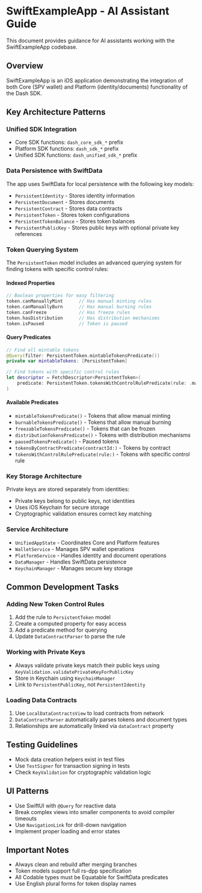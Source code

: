 # SwiftExampleApp - AI Assistant Guide

This document provides guidance for AI assistants working with the SwiftExampleApp codebase.

## Overview

SwiftExampleApp is an iOS application demonstrating the integration of both Core (SPV wallet) and Platform (identity/documents) functionality of the Dash SDK.

## Key Architecture Patterns

### Unified SDK Integration
- Core SDK functions: `dash_core_sdk_*` prefix
- Platform SDK functions: `dash_sdk_*` prefix  
- Unified SDK functions: `dash_unified_sdk_*` prefix

### Data Persistence with SwiftData
The app uses SwiftData for local persistence with the following key models:
- `PersistentIdentity` - Stores identity information
- `PersistentDocument` - Stores documents
- `PersistentContract` - Stores data contracts
- `PersistentToken` - Stores token configurations
- `PersistentTokenBalance` - Stores token balances
- `PersistentPublicKey` - Stores public keys with optional private key references

### Token Querying System

The `PersistentToken` model includes an advanced querying system for finding tokens with specific control rules:

#### Indexed Properties
```swift
// Boolean properties for easy filtering
token.canManuallyMint      // Has manual minting rules
token.canManuallyBurn      // Has manual burning rules
token.canFreeze            // Has freeze rules
token.hasDistribution      // Has distribution mechanisms
token.isPaused             // Token is paused
```

#### Query Predicates
```swift
// Find all mintable tokens
@Query(filter: PersistentToken.mintableTokensPredicate())
private var mintableTokens: [PersistentToken]

// Find tokens with specific control rules
let descriptor = FetchDescriptor<PersistentToken>(
    predicate: PersistentToken.tokensWithControlRulePredicate(rule: .manualMinting)
)
```

#### Available Predicates
- `mintableTokensPredicate()` - Tokens that allow manual minting
- `burnableTokensPredicate()` - Tokens that allow manual burning
- `freezableTokensPredicate()` - Tokens that can be frozen
- `distributionTokensPredicate()` - Tokens with distribution mechanisms
- `pausedTokensPredicate()` - Paused tokens
- `tokensByContractPredicate(contractId:)` - Tokens by contract
- `tokensWithControlRulePredicate(rule:)` - Tokens with specific control rule

### Key Storage Architecture

Private keys are stored separately from identities:
- Private keys belong to public keys, not identities
- Uses iOS Keychain for secure storage
- Cryptographic validation ensures correct key matching

### Service Architecture

- `UnifiedAppState` - Coordinates Core and Platform features
- `WalletService` - Manages SPV wallet operations
- `PlatformService` - Handles identity and document operations
- `DataManager` - Handles SwiftData persistence
- `KeychainManager` - Manages secure key storage

## Common Development Tasks

### Adding New Token Control Rules
1. Add the rule to `PersistentToken` model
2. Create a computed property for easy access
3. Add a predicate method for querying
4. Update `DataContractParser` to parse the rule

### Working with Private Keys
- Always validate private keys match their public keys using `KeyValidation.validatePrivateKeyForPublicKey`
- Store in Keychain using `KeychainManager`
- Link to `PersistentPublicKey`, not `PersistentIdentity`

### Loading Data Contracts
1. Use `LocalDataContractsView` to load contracts from network
2. `DataContractParser` automatically parses tokens and document types
3. Relationships are automatically linked via `dataContract` property

## Testing Guidelines

- Mock data creation helpers exist in test files
- Use `TestSigner` for transaction signing in tests
- Check `KeyValidation` for cryptographic validation logic

## UI Patterns

- Use SwiftUI with `@Query` for reactive data
- Break complex views into smaller components to avoid compiler timeouts
- Use `NavigationLink` for drill-down navigation
- Implement proper loading and error states

## Important Notes

- Always clean and rebuild after merging branches
- Token models support full rs-dpp specification
- All Codable types must be Equatable for SwiftData predicates
- Use English plural forms for token display names